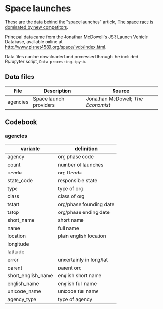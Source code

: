 # Space launches

These are the data behind the "space launches" article, [The space race is dominated by new competitors](https://economist.com/graphic-detail/2018/10/20/the-space-race-is-dominated-by-new-contenders).

Principal data came from the Jonathan McDowell's JSR Launch Vehicle Database, available online at http://www.planet4589.org/space/lvdb/index.html.

Data files can be downloaded and processed through the included R/Jupyter script, `Data processing.ipynb`.

## Data files

| File     | Description            | Source                             |
| -------- | ---------------------- | ---------------------------------- |
| agencies | Space launch providers | Jonathan McDowell; _The Economist_ |

## Codebook

### agencies

| variable           | definition              |
| ------------------ | ----------------------- |
| agency             | org phase code          |
| count              | number of launches      |
| ucode              | org Ucode               |
| state_code         | responsible state       |
| type               | type of org             |
| class              | class of org            |
| tstart             | org/phase founding date |
| tstop              | org/phase ending date   |
| short_name         | short name              |
| name               | full name               |
| location           | plain english location  |
| longitude          |                         |
| latitude           |                         |
| error              | uncertainty in long/lat |
| parent             | parent org              |
| short_english_name | english short name      |
| english_name       | english full name       |
| unicode_name       | unicode full name       |
| agency_type        | type of agency          |
